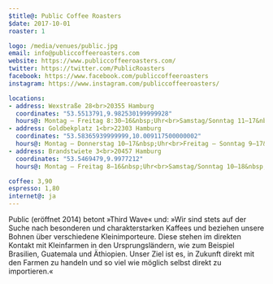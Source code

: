```yaml
---
$title@: Public Coffee Roasters
$date: 2017-10-01
roaster: 1

logo: /media/venues/public.jpg
email: info@publiccoffeeroasters.com
website: https://www.publiccoffeeroasters.com/
twitter: https://twitter.com/PublicRoasters
facebook: https://www.facebook.com/publiccoffeeroasters
instagram: https://www.instagram.com/publiccoffeeroasters/

locations:
- address: Wexstraße 28<br>20355 Hamburg
  coordinates: "53.5513791,9.982530199999928"
  hours@: Montag – Freitag 8:30–16&nbsp;Uhr<br>Samstag/Sonntag 11–17&nbsp;Uhr
- address: Goldbekplatz 1<br>22303 Hamburg
  coordinates: "53.58365939999999,10.009117500000002"
  hours@: Montag – Donnerstag 10–17&nbsp;Uhr<br>Freitag – Sonntag 9–17&nbsp;Uhr
- address: Brandstwiete 3<br>20457 Hamburg
  coordinates: "53.5469479,9.9977212"
  hours@: Montag – Freitag 8–16&nbsp;Uhr<br>Samstag/Sonntag 10–18&nbsp;Uhr

coffee: 3,90
espresso: 1,80
internet@: ja
---
```


Public (eröffnet 2014) betont »Third Wave« und: »Wir sind stets auf der Suche nach besonderen und charakterstarken Kaffees und beziehen unsere Bohnen über verschiedene Kleinimporteure. Diese stehen im direkten Kontakt mit Kleinfarmen in den Ursprungsländern, wie zum Beispiel Brasilien, Guatemala und Äthiopien. Unser Ziel ist es, in Zukunft direkt mit den Farmen zu handeln und so viel wie möglich selbst direkt zu importieren.«